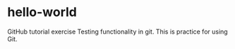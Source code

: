 # hello-world
GitHub tutorial exercise
Testing functionality in git.
This is practice for using Git. 
